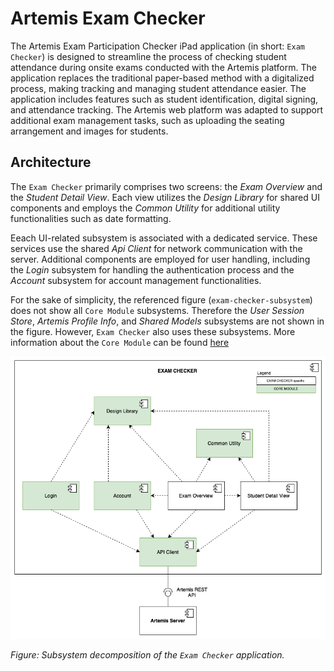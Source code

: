 # Artemis Exam Checker

The Artemis Exam Participation Checker iPad application (in short: `Exam Checker`) is designed to streamline the process of checking student attendance during onsite exams conducted with the Artemis platform.
The application replaces the traditional paper-based method with a digitalized process, making tracking and managing student attendance easier.
The application includes features such as student identification, digital signing, and attendance tracking.
The Artemis web platform was adapted to support additional exam management tasks, such as uploading the seating arrangement and images for students.

## Architecture

The `Exam Checker` primarily comprises two screens: the *Exam Overview* and the *Student Detail View*.
Each view utilizes the *Design Library* for shared UI components and employs the *Common Utility* for additional utility functionalities such as date formatting.

Eeach UI-related subsystem is associated with a dedicated service. These services use the shared *Api Client* for network communication with the server. Additional components are employed for user handling, including the *Login* subsystem for handling the authentication process and the *Account* subsystem for account management functionalities.

For the sake of simplicity, the referenced figure (`exam-checker-subsystem`) does not show all `Core Module` subsystems. Therefore the *User Session Store*, *Artemis Profile Info*, and *Shared Models* subsystems are not shown in the figure. However, `Exam Checker` also uses these subsystems. More information about the `Core Module` can be found [here](https://github.com/ls1intum/artemis-ios-core-modules/blob/main/README.md)

![Subsystem decomposition of the Exam Checker application](docu/EXAM-CHECKER-subsystem.png)

*Figure: Subsystem decomposition of the `Exam Checker` application.*